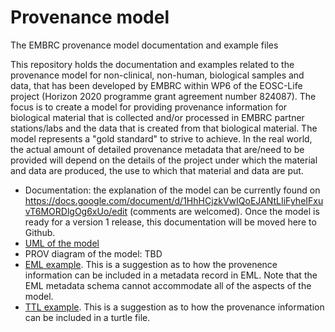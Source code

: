 # Provenance model
The EMBRC provenance model documentation and example files

This repository holds the documentation and examples related to the provenance model for non-clinical, non-human, biological samples and data, that has been developed by EMBRC within WP6 of the EOSC-Life project (Horizon 2020 programme grant agreement number 824087). The focus is to create a model for providing provenance information for biological material that is collected and/or processed in EMBRC partner stations/labs and the data that is created from that biological material. The model represents a "gold standard" to strive to achieve. In the real world, the actual amount of detailed provenance metadata that are/need to be provided will depend on the details of the project under which the material and data are produced, the use to which that material and data are put. 

* Documentation: the explanation of the model can be currently found on https://docs.google.com/document/d/1HhHCjzkVwIQoEJANtLIiFyheIFxuvT6MORDlgOg6xUo/edit
(comments are welcomed). Once the model is ready for a version 1 release, this documentation will be moved here to Github.
* [UML of the model](https://github.com/emo-bon/provenance-model-docs/blob/main/ProvenanceModel_UMLclassDiagram.svg)
* PROV diagram of the model: TBD
* [EML example](https://github.com/emo-bon/provenance-model-docs/blob/main/EMBRCprovmodel_example.xml). This is a suggestion as to how the provenence information can be included in a metadata record in EML. Note that the EML metadata schema cannot accommodate all of the aspects of the model. 
* [TTL example](https://github.com/emo-bon/provenance-model-docs/blob/main/embrc_prov_example.ttl). This is a suggestion as to how the provenance information can be included in a turtle file. 
  
